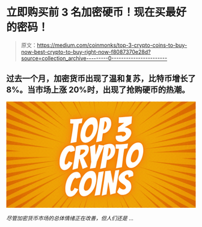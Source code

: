 # 立即购买前 3 名加密硬币！现在买最好的密码！

> 原文：<https://medium.com/coinmonks/top-3-crypto-coins-to-buy-now-best-crypto-to-buy-right-now-f8087370e28d?source=collection_archive---------0----------------------->

## 过去一个月，加密货币出现了温和复苏，比特币增长了 8%。当市场上涨 20%时，出现了抢购硬币的热潮。

![](img/98bebbab9e7ce4c103a2aed292a22a15.png)

*尽管加密货币市场的总体情绪正在改善，但人们还是* …